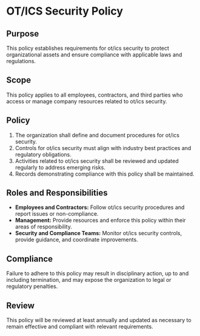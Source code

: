 # OT/ICS Security Policy

## Purpose
This policy establishes requirements for ot/ics security to protect organizational assets and ensure compliance with applicable laws and regulations.

## Scope
This policy applies to all employees, contractors, and third parties who access or manage company resources related to ot/ics security.

## Policy
1. The organization shall define and document procedures for ot/ics security.
2. Controls for ot/ics security must align with industry best practices and regulatory obligations.
3. Activities related to ot/ics security shall be reviewed and updated regularly to address emerging risks.
4. Records demonstrating compliance with this policy shall be maintained.

## Roles and Responsibilities
- **Employees and Contractors:** Follow ot/ics security procedures and report issues or non-compliance.
- **Management:** Provide resources and enforce this policy within their areas of responsibility.
- **Security and Compliance Teams:** Monitor ot/ics security controls, provide guidance, and coordinate improvements.

## Compliance
Failure to adhere to this policy may result in disciplinary action, up to and including termination, and may expose the organization to legal or regulatory penalties.

## Review
This policy will be reviewed at least annually and updated as necessary to remain effective and compliant with relevant requirements.
